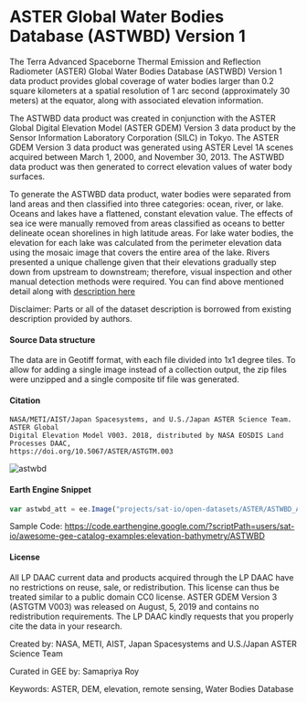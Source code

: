# ASTER Global Water Bodies Database (ASTWBD) Version 1

The Terra Advanced Spaceborne Thermal Emission and Reflection Radiometer (ASTER) Global Water Bodies Database (ASTWBD) Version 1 data product provides global coverage of water bodies larger than 0.2 square kilometers at a spatial resolution of 1 arc second (approximately 30 meters) at the equator, along with associated elevation information.

The ASTWBD data product was created in conjunction with the ASTER Global Digital Elevation Model (ASTER GDEM) Version 3 data product by the Sensor Information Laboratory Corporation (SILC) in Tokyo. The ASTER GDEM Version 3 data product was generated using ASTER Level 1A scenes acquired between March 1, 2000, and November 30, 2013. The ASTWBD data product was then generated to correct elevation values of water body surfaces.

To generate the ASTWBD data product, water bodies were separated from land areas and then classified into three categories: ocean, river, or lake. Oceans and lakes have a flattened, constant elevation value. The effects of sea ice were manually removed from areas classified as oceans to better delineate ocean shorelines in high latitude areas. For lake water bodies, the elevation for each lake was calculated from the perimeter elevation data using the mosaic image that covers the entire area of the lake. Rivers presented a unique challenge given that their elevations gradually step down from upstream to downstream; therefore, visual inspection and other manual detection methods were required. You can find above mentioned detail along with [description here](https://lpdaac.usgs.gov/products/astwbdv001/)

Disclaimer: Parts or all of the dataset description is borrowed from existing description provided by authors.

#### Source Data structure
The data are in Geotiff format, with each file divided into 1x1 degree tiles. To allow for adding a single image instead of a collection output, the zip files were unzipped and a single composite tif file was generated.

#### Citation

```
NASA/METI/AIST/Japan Spacesystems, and U.S./Japan ASTER Science Team. ASTER Global
Digital Elevation Model V003. 2018, distributed by NASA EOSDIS Land Processes DAAC,
https://doi.org/10.5067/ASTER/ASTGTM.003
```

![astwbd](https://user-images.githubusercontent.com/6677629/158250993-cf99f11d-d1bd-4661-b152-81546a42827c.gif)

#### Earth Engine Snippet

```js
var astwbd_att = ee.Image("projects/sat-io/open-datasets/ASTER/ASTWBD_ATT");
```

Sample Code: https://code.earthengine.google.com/?scriptPath=users/sat-io/awesome-gee-catalog-examples:elevation-bathymetry/ASTWBD

#### License

All LP DAAC current data and products acquired through the LP DAAC have no restrictions on reuse, sale, or redistribution. This license can thus be treated similar to a public domain CC0 license. ASTER GDEM Version 3 (ASTGTM V003) was released on August, 5, 2019 and contains no redistribution requirements. The LP DAAC kindly requests that you properly cite the data in your research.

Created by:  NASA, METI, AIST, Japan Spacesystems and U.S./Japan ASTER Science Team

Curated in GEE by: Samapriya Roy

Keywords: ASTER, DEM, elevation, remote sensing, Water Bodies Database
